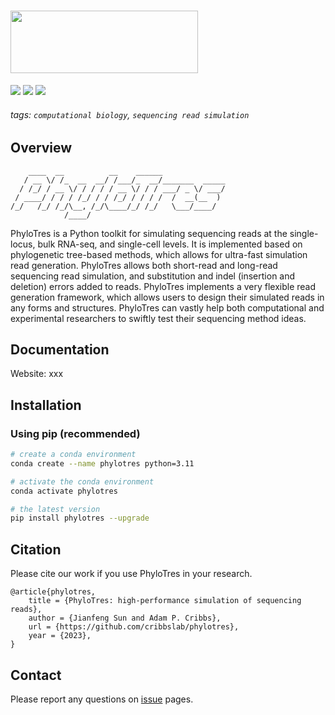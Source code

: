 <h1>
    <img src="https://github.com/cribbslab/phylotres-dev/blob/main/img/logo.png?raw=true" width="300" height="100">
    <br>
</h1>

![](https://img.shields.io/pypi/v/phylotres?logo=PyPI)
![](https://img.shields.io/badge/last_released-Jul14._2023-green.svg)
![](https://img.shields.io/badge/phylotres-executable-519dd9.svg)


<!-- ![Build](https://github.com/2003100127/phylotres/actions/workflows/build.yml/badge.svg) -->

###### tags: `computational biology`, `sequencing read simulation`

## Overview

```angular2html
    ____  __          __    ______
   / __ \/ /_  __  __/ /___/_  __/_______  _____
  / /_/ / __ \/ / / / / __ \/ / / ___/ _ \/ ___/
 / ____/ / / / /_/ / / /_/ / / / /  /  __(__  )
/_/   /_/ /_/\__, /_/\____/_/ /_/   \___/____/
            /____/
```

PhyloTres is a Python toolkit for simulating sequencing reads at the single-locus, bulk RNA-seq, and single-cell levels. It is implemented based on phylogenetic tree-based methods, which allows for ultra-fast simulation read generation. PhyloTres allows both short-read and long-read sequencing read simulation, and substitution and indel (insertion and deletion) errors added to reads. PhyloTres implements a very flexible read generation framework, which allows users to design their simulated reads in any forms and structures. PhyloTres can vastly help both computational and experimental researchers to swiftly test their sequencing method ideas.

## Documentation

Website: xxx

## Installation

### Using pip (recommended)

```sh
# create a conda environment
conda create --name phylotres python=3.11

# activate the conda environment
conda activate phylotres

# the latest version
pip install phylotres --upgrade
```

## Citation

Please cite our work if you use PhyloTres in your research.
```angular2html
@article{phylotres,
    title = {PhyloTres: high-performance simulation of sequencing reads},
    author = {Jianfeng Sun and Adam P. Cribbs},
    url = {https://github.com/cribbslab/phylotres},
    year = {2023},
}
```

## Contact

Please report any questions on [issue](https://github.com/2003100127/phylotres/issues) pages.
